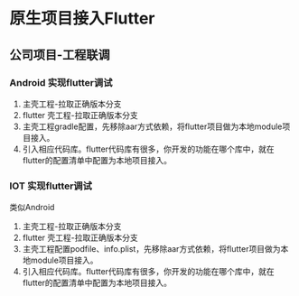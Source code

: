 # 原生项目接入Flutter

## 公司项目-工程联调

### Android 实现flutter调试

1. 主壳工程-拉取正确版本分支
2. flutter 壳工程-拉取正确版本分支
3. 主壳工程gradle配置，先移除aar方式依赖，将flutter项目做为本地module项目接入。
4. 引入相应代码库。flutter代码库有很多，你开发的功能在哪个库中，就在flutter的配置清单中配置为本地项目接入。

### IOT 实现flutter调试

类似Android

1. 主壳工程-拉取正确版本分支
2. flutter 壳工程-拉取正确版本分支
3. 主壳工程配置podfile、info.plist，先移除aar方式依赖，将flutter项目做为本地module项目接入。
4. 引入相应代码库。flutter代码库有很多，你开发的功能在哪个库中，就在flutter的配置清单中配置为本地项目接入。
